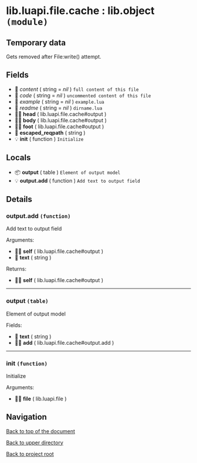 # lib.luapi.file.cache : lib.object `(module)`

## Temporary data

Gets removed after File:write() attempt.

## Fields

- 📝 _content_ ( string = *nil* )
	`full content of this file`
- 📝 _code_ ( string = *nil* )
	`uncommented content of this file`
- 📝 _example_ ( string = *nil* )
	`example.lua`
- 📝 _readme_ ( string = *nil* )
	`dirname.lua`
- 👨‍👦 **head** ( lib.luapi.file.cache#output )
- 👨‍👦 **body** ( lib.luapi.file.cache#output )
- 👨‍👦 **foot** ( lib.luapi.file.cache#output )
- 📝 **escaped_reqpath** ( string )
- 💡 **init** ( function )
	`Initialize`

## Locals

- 📦 **output** ( table )
	`Element of output model`
- 💡 **output.add** ( function )
	`Add text to output field`

## Details

### output.add `(function)`

Add text to output field

Arguments:

- 👨‍👦 **self** ( lib.luapi.file.cache#output )
- 📝 **text** ( string )

Returns:

- 👨‍👦 **self** ( lib.luapi.file.cache#output )

---

### output `(table)`

Element of output model

Fields:

- 📝 **text** ( string )
- 👨‍👦 **add** ( lib.luapi.file.cache#output.add )

---

### init `(function)`

Initialize

Arguments:

- 👨‍👦 **file** ( lib.luapi.file )

## Navigation

[Back to top of the document](#libluapifilecache--libobject-module)

[Back to upper directory](..)

[Back to project root](../../../..)
